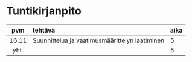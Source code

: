 # Tuntikirjanpito

| pvm | tehtävä | aika  |
| :----:|:-----| :-----|
| 16.11 | Suunnittelua ja vaatimusmäärittelyn laatiminen | 5 |
| yht.   | | 5 | 
